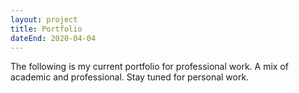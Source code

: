 ```yaml
---
layout: project
title: Portfolio
dateEnd: 2020-04-04
---
```


The following is my current portfolio for professional work. A mix of academic and professional. Stay tuned for personal work.
